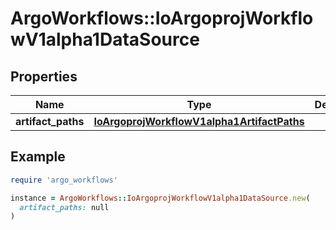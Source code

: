# ArgoWorkflows::IoArgoprojWorkflowV1alpha1DataSource

## Properties

| Name | Type | Description | Notes |
| ---- | ---- | ----------- | ----- |
| **artifact_paths** | [**IoArgoprojWorkflowV1alpha1ArtifactPaths**](IoArgoprojWorkflowV1alpha1ArtifactPaths.md) |  | [optional] |

## Example

```ruby
require 'argo_workflows'

instance = ArgoWorkflows::IoArgoprojWorkflowV1alpha1DataSource.new(
  artifact_paths: null
)
```


